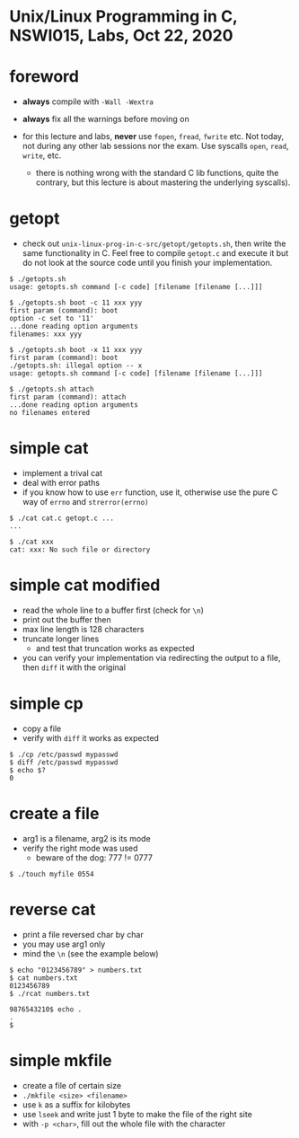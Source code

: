# Unix/Linux Programming in C, NSWI015, Labs, Oct 22, 2020

# foreword
- **always** compile with `-Wall -Wextra`

- **always** fix all the warnings before moving on

- for this lecture and labs, **never** use `fopen`, `fread`, `fwrite` etc.  Not
  today, not during any other lab sessions nor the exam.  Use syscalls `open`,
  `read`, `write`, etc.
	- there is nothing wrong with the standard C lib functions, quite the
	  contrary, but this lecture is about mastering the underlying
	  syscalls).

# getopt
- check out `unix-linux-prog-in-c-src/getopt/getopts.sh`, then write the same
  functionality in C.  Feel free to compile `getopt.c` and execute it but do not
  look at the source code until you finish your implementation.

```
$ ./getopts.sh
usage: getopts.sh command [-c code] [filename [filename [...]]]

$ ./getopts.sh boot -c 11 xxx yyy
first param (command): boot
option -c set to '11'
...done reading option arguments
filenames: xxx yyy

$ ./getopts.sh boot -x 11 xxx yyy
first param (command): boot
./getopts.sh: illegal option -- x
usage: getopts.sh command [-c code] [filename [filename [...]]]

$ ./getopts.sh attach
first param (command): attach
...done reading option arguments
no filenames entered
```

# simple cat
- implement a trival cat
- deal with error paths
- if you know how to use `err` function, use it, otherwise use the pure C way of
  `errno` and `strerror(errno)`

```
$ ./cat cat.c getopt.c ...
...

$ ./cat xxx
cat: xxx: No such file or directory
```

# simple cat modified
- read the whole line to a buffer first (check for `\n`)
- print out the buffer then
- max line length is 128 characters
- truncate longer lines
	- and test that truncation works as expected
- you can verify your implementation via redirecting the output to a file, then
  `diff` it with the original

# simple cp
- copy a file
- verify with `diff` it works as expected

```
$ ./cp /etc/passwd mypasswd
$ diff /etc/passwd mypasswd
$ echo $?
0
```

# create a file
- arg1 is a filename, arg2 is its mode
- verify the right mode was used
	- beware of the dog: 777 != 0777

```
$ ./touch myfile 0554
```

# reverse cat
- print a file reversed char by char
- you may use arg1 only
- mind the `\n` (see the example below)

```
$ echo "0123456789" > numbers.txt
$ cat numbers.txt
0123456789
$ ./rcat numbers.txt

9876543210$ echo .
.
$
```

# simple mkfile
- create a file of certain size
- `./mkfile <size> <filename>`
- use `k` as a suffix for kilobytes
- use `lseek` and write just 1 byte to make the file of the right site
- with `-p <char>`, fill out the whole file with the character
